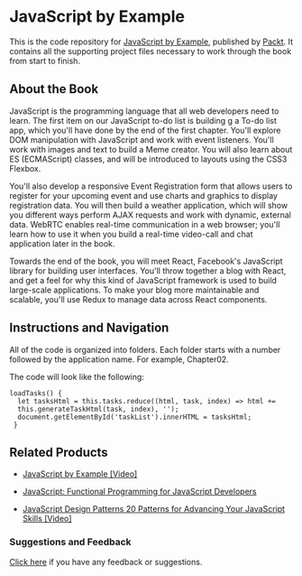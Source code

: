 # JavaScript by Example
This is the code repository for [JavaScript by Example](https://www.packtpub.com/web-development/javascript-example?utm_source=github&utm_medium=repository&utm_campaign=9781788293969), published by [Packt](https://www.packtpub.com/?utm_source=github). It contains all the supporting project files necessary to work through the book from start to finish.
## About the Book
JavaScript is the programming language that all web developers need to learn. The first item on our JavaScript to-do list is building g a To-do list app, which you'll have done by the end of the first chapter. You'll explore DOM manipulation with JavaScript and work with event listeners. You'll work with images and text to build a Meme creator. You will also learn about ES (ECMAScript) classes, and will be introduced to layouts using the CSS3 Flexbox.

You'll also develop a responsive Event Registration form that allows users to register for your upcoming event and use charts and graphics to display registration data. You will then build a weather application, which will show you different ways perform AJAX requests and work with dynamic, external data. WebRTC enables real-time communication in a web browser; you'll learn how to use it when you build a real-time video-call and chat application later in the book.

Towards the end of the book, you will meet React, Facebook's JavaScript library for building user interfaces. You'll throw together a blog with React, and get a feel for why this kind of JavaScript framework is used to build large-scale applications. To make your blog more maintainable and scalable, you'll use Redux to manage data across React components.

## Instructions and Navigation
All of the code is organized into folders. Each folder starts with a number followed by the application name. For example, Chapter02.



The code will look like the following:
```
loadTasks() {
  let tasksHtml = this.tasks.reduce((html, task, index) => html +=  
  this.generateTaskHtml(task, index), '');
  document.getElementById('taskList').innerHTML = tasksHtml;
 }
```



## Related Products
* [JavaScript by Example [Video]](https://www.packtpub.com/web-development/javascript-example-video?utm_source=github&utm_medium=repository&utm_campaign=9781788293709)

* [JavaScript: Functional Programming for JavaScript Developers](https://www.packtpub.com/web-development/javascript-functional-programming-javascript-developers?utm_source=github&utm_medium=repository&utm_campaign=9781787124660)

* [JavaScript Design Patterns 20 Patterns for Advancing Your JavaScript Skills [Video]](https://www.packtpub.com/web-development/javascript-design-patterns-20-patterns-advancing-your-javascript-skills-video?utm_source=github&utm_medium=repository&utm_campaign=9781785888014)

### Suggestions and Feedback
[Click here](https://docs.google.com/forms/d/e/1FAIpQLSe5qwunkGf6PUvzPirPDtuy1Du5Rlzew23UBp2S-P3wB-GcwQ/viewform) if you have any feedback or suggestions.



